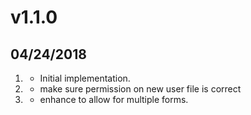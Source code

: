 # v1.1.0
##  04/24/2018

1. [](#new)
    * Initial implementation.
2. [](#update)
    * make sure permission on new user file is correct
3. [](#upgrade)
    * enhance to allow for multiple forms.
